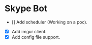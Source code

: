 # Skype Bot 

- [] Add scheduler (Working on a poc).
- [x] Add imgur client.
- [x] Add config file support.
